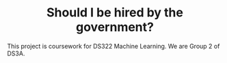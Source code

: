 <h1 align="center">Should I be hired by the government?</h1>

This project is coursework for DS322 Machine Learning.
We are Group 2 of DS3A.